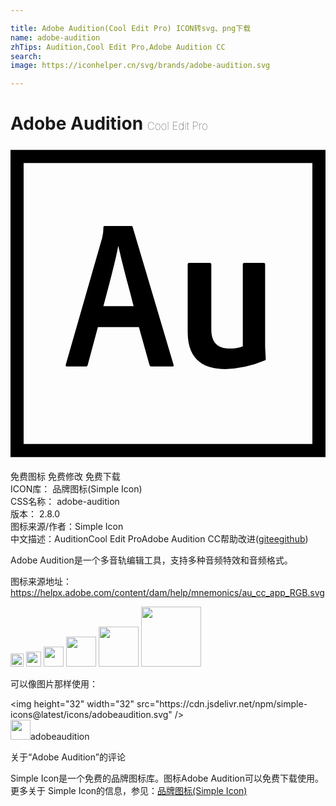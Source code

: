 ```yaml
---

title: Adobe Audition(Cool Edit Pro) ICON转svg、png下载
name: adobe-audition
zhTips: Audition,Cool Edit Pro,Adobe Audition CC
search: 
image: https://iconhelper.cn/svg/brands/adobe-audition.svg

---
```


# Adobe Audition  <small style="font-size: 60%;font-weight: 100">Cool Edit Pro</small>

<div id="svg" class="svg-wrap">
<svg role="img" viewBox="0 0 24 24" xmlns="http://www.w3.org/2000/svg"><title>Adobe Audition icon</title><path d="M0 .3v23.4h24V.3zm1 1h22v21.4H1zM6.659 13.8l-.772 2.863c-.017.081-.049.137-.145.137H4.309c-.097 0-.113-.032-.097-.145l2.769-9.641a3.091 3.091 0 0 0 .097-.817c0-.065.032-.097.08-.097h2.045c.064 0 .097.016.113.097l3.107 10.474c.016.081 0 .129-.081.129h-1.61a.147.147 0 0 1-.144-.12l-.805-2.88zm2.721-1.6c-.274-1.079-.918-3.429-1.159-4.572h-.016c-.209 1.143-.725 3.059-1.127 4.572zm10.02 3.025c0 .112.016.45.048.998 0 .064-.006.096-.07.112a8.232 8.232 0 0 1-3.012.66c-1.465 0-2.866-.563-2.866-2.817V9.029c0-.081.032-.129.113-.129h1.574c.081 0 .113.048.113.129v4.94c0 .95.415 1.465 1.413 1.465a2.724 2.724 0 0 0 .987-.177V9.029c0-.081.032-.129.113-.129h1.474c.097 0 .113.048.113.129v6.196z"/></svg>
</div>
<detail full-name='adobe-audition'></detail>

<div class="detail-page">
<p>
<span><span class="badge-success badge">免费图标</span> <span class="badge-success badge">免费修改</span>  <span class="badge-success badge">免费下载</span> </span>
<br/>
<span>
ICON库：
<span class="badge-secondary badge">品牌图标(Simple Icon)</span> 
</span>
<br/>
<span>
CSS名称：
<span class="badge-secondary badge">adobe-audition</span> 
</span>

<br/>
<span>
版本：
<span class="badge-secondary badge">2.8.0</span> 
</span>
<br/>
<span>图标来源/作者：<span class="badge-light badge">Simple Icon</span></span> 
<br/>
<span class="zh-detail">中文描述：<span class="badge-primary badge">Audition</span><span class="badge-primary badge">Cool Edit Pro</span><span class="badge-primary badge">Adobe Audition CC</span><span class="help-link"><span>帮助改进</span>(<a href="https://gitee.com/liuwave/icon-helper/edit/master/json/brands/adobe-audition.json" target="_blank" rel="noopener noreferrer">gitee</a><a href="https://github.com/liuwave/icon-helper/edit/master/json/brands/adobe-audition.json" target="_blank" rel="noopener noreferrer">github</a></span>)</span><br/>
</p>
</div><div class="description description alert alert-light"><p>Adobe Audition是一个多音轨编辑工具，支持多种音频特效和音频格式。</p><p>图标来源地址：<a href="https://helpx.adobe.com/content/dam/help/mnemonics/au_cc_app_RGB.svg" target="_blank" rel="noopener noreferrer">https://helpx.adobe.com/content/dam/help/mnemonics/au_cc_app_RGB.svg</a></p></div>
<div class="alert alert-dark">
<img height="21" width="21" src="https://cdn.jsdelivr.net/npm/simple-icons@latest/icons/adobeaudition.svg" />
<img height="24" width="24" src="https://cdn.jsdelivr.net/npm/simple-icons@latest/icons/adobeaudition.svg" />
<img height="32" width="32" src="https://cdn.jsdelivr.net/npm/simple-icons@latest/icons/adobeaudition.svg" />
<img height="48" width="48" src="https://cdn.jsdelivr.net/npm/simple-icons@latest/icons/adobeaudition.svg" />
<img height="64" width="64" src="https://cdn.jsdelivr.net/npm/simple-icons@latest/icons/adobeaudition.svg" />
<img height="96" width="96" src="https://cdn.jsdelivr.net/npm/simple-icons@latest/icons/adobeaudition.svg" />

</div>
<div>
  <p>可以像图片那样使用：    
  </p>
  <div class="alert alert-primary" style="font-size: 14px">
    &lt;img height="32" width="32" src="https://cdn.jsdelivr.net/npm/simple-icons@latest/icons/adobeaudition.svg" /&gt;
    <copy-btn content='<img height="32" width="32" src="https://cdn.jsdelivr.net/npm/simple-icons@latest/icons/adobeaudition.svg" />'></copy-btn>
  </div>
  <div class="alert alert-secondary">
    <img height="32" width="32" src="https://cdn.jsdelivr.net/npm/simple-icons@latest/icons/adobeaudition.svg" />adobeaudition
    <copy-btn content="adobeaudition" btn-title="复制图标名称"></copy-btn>
  </div>
</div>

<Vssue title="关于“Adobe Audition”的评论" >关于“Adobe Audition”的评论</Vssue>


<div><p>Simple Icon是一个免费的品牌图标库。图标Adobe Audition可以免费下载使用。更多关于  Simple Icon的信息，参见：<a target="_blank" href="https://iconhelper.cn/brands.html">品牌图标(Simple Icon)</a>
</p></div>
